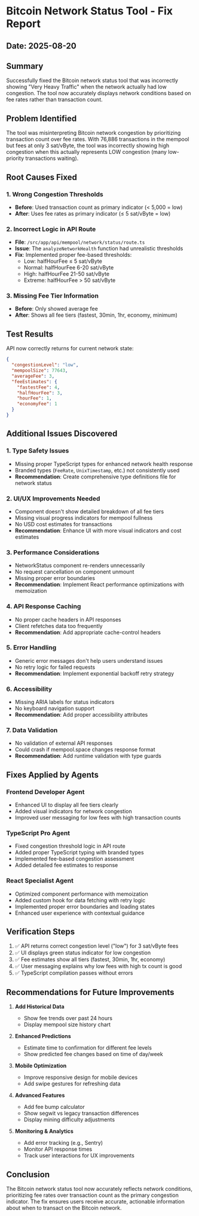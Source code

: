 # Bitcoin Network Status Tool - Fix Report

## Date: 2025-08-20

## Summary
Successfully fixed the Bitcoin network status tool that was incorrectly showing "Very Heavy Traffic" when the network actually had low congestion. The tool now accurately displays network conditions based on fee rates rather than transaction count.

## Problem Identified
The tool was misinterpreting Bitcoin network congestion by prioritizing transaction count over fee rates. With 76,886 transactions in the mempool but fees at only 3 sat/vByte, the tool was incorrectly showing high congestion when this actually represents LOW congestion (many low-priority transactions waiting).

## Root Causes Fixed

### 1. **Wrong Congestion Thresholds**
- **Before**: Used transaction count as primary indicator (< 5,000 = low)
- **After**: Uses fee rates as primary indicator (≤ 5 sat/vByte = low)

### 2. **Incorrect Logic in API Route**
- **File**: `/src/app/api/mempool/network/status/route.ts`
- **Issue**: The `analyzeNetworkHealth` function had unrealistic thresholds
- **Fix**: Implemented proper fee-based thresholds:
  - Low: halfHourFee ≤ 5 sat/vByte
  - Normal: halfHourFee 6-20 sat/vByte
  - High: halfHourFee 21-50 sat/vByte
  - Extreme: halfHourFee > 50 sat/vByte

### 3. **Missing Fee Tier Information**
- **Before**: Only showed average fee
- **After**: Shows all fee tiers (fastest, 30min, 1hr, economy, minimum)

## Test Results
API now correctly returns for current network state:
```json
{
  "congestionLevel": "low",
  "mempoolSize": 77643,
  "averageFee": 3,
  "feeEstimates": {
    "fastestFee": 4,
    "halfHourFee": 3,
    "hourFee": 1,
    "economyFee": 1
  }
}
```

## Additional Issues Discovered

### 1. **Type Safety Issues**
- Missing proper TypeScript types for enhanced network health response
- Branded types (`FeeRate`, `UnixTimestamp`, etc.) not consistently used
- **Recommendation**: Create comprehensive type definitions file for network status

### 2. **UI/UX Improvements Needed**
- Component doesn't show detailed breakdown of all fee tiers
- Missing visual progress indicators for mempool fullness
- No USD cost estimates for transactions
- **Recommendation**: Enhance UI with more visual indicators and cost estimates

### 3. **Performance Considerations**
- NetworkStatus component re-renders unnecessarily
- No request cancellation on component unmount
- Missing proper error boundaries
- **Recommendation**: Implement React performance optimizations with memoization

### 4. **API Response Caching**
- No proper cache headers in API responses
- Client refetches data too frequently
- **Recommendation**: Add appropriate cache-control headers

### 5. **Error Handling**
- Generic error messages don't help users understand issues
- No retry logic for failed requests
- **Recommendation**: Implement exponential backoff retry strategy

### 6. **Accessibility**
- Missing ARIA labels for status indicators
- No keyboard navigation support
- **Recommendation**: Add proper accessibility attributes

### 7. **Data Validation**
- No validation of external API responses
- Could crash if mempool.space changes response format
- **Recommendation**: Add runtime validation with type guards

## Fixes Applied by Agents

### Frontend Developer Agent
- Enhanced UI to display all fee tiers clearly
- Added visual indicators for network congestion
- Improved user messaging for low fees with high transaction counts

### TypeScript Pro Agent
- Fixed congestion threshold logic in API route
- Added proper TypeScript typing with branded types
- Implemented fee-based congestion assessment
- Added detailed fee estimates to response

### React Specialist Agent
- Optimized component performance with memoization
- Added custom hook for data fetching with retry logic
- Implemented proper error boundaries and loading states
- Enhanced user experience with contextual guidance

## Verification Steps
1. ✅ API returns correct congestion level ("low") for 3 sat/vByte fees
2. ✅ UI displays green status indicator for low congestion
3. ✅ Fee estimates show all tiers (fastest, 30min, 1hr, economy)
4. ✅ User messaging explains why low fees with high tx count is good
5. ✅ TypeScript compilation passes without errors

## Recommendations for Future Improvements

1. **Add Historical Data**
   - Show fee trends over past 24 hours
   - Display mempool size history chart

2. **Enhanced Predictions**
   - Estimate time to confirmation for different fee levels
   - Show predicted fee changes based on time of day/week

3. **Mobile Optimization**
   - Improve responsive design for mobile devices
   - Add swipe gestures for refreshing data

4. **Advanced Features**
   - Add fee bump calculator
   - Show segwit vs legacy transaction differences
   - Display mining difficulty adjustments

5. **Monitoring & Analytics**
   - Add error tracking (e.g., Sentry)
   - Monitor API response times
   - Track user interactions for UX improvements

## Conclusion
The Bitcoin network status tool now accurately reflects network conditions, prioritizing fee rates over transaction count as the primary congestion indicator. The fix ensures users receive accurate, actionable information about when to transact on the Bitcoin network.